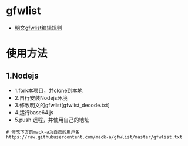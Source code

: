 # gfwlist
- [明文gfwlist编辑规则](https://adblockplus.org/en/filter-cheatsheet)

# 使用方法
## 1.Nodejs
- 1.fork本项目，并clone到本地
- 2.自行安装Nodejs环境
- 3.修改明文的gfwlist[gfwlist_decode.txt]
- 4.运行base64.js
- 5.push 远程，并使用自己的地址
```
# 修改下方的mack-a为自己的用户名
https://raw.githubusercontent.com/mack-a/gfwlist/master/gfwlist.txt
```
